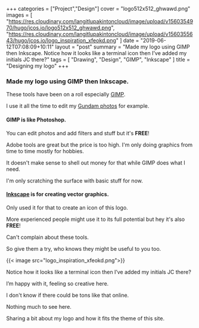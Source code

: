 +++
categories = ["Project","Design"]
cover = "logo512x512_ghwawd.png"
images = [
  "https://res.cloudinary.com/langitlupakintoncloud/image/upload/v1560354970/hugo/jcos.io/logo512x512_ghwawd.png",
  "https://res.cloudinary.com/langitlupakintoncloud/image/upload/v1560355643/hugo/jcos.io/logo_inspiration_xfeokd.png"
]
date = "2019-06-12T07:08:09+10:11"
layout = "post"
summary = "Made my logo using GIMP then Inkscape. Notice how it looks like a terminal icon then I’ve added my initials JC there?"
tags = [
  "Drawing",
  "Design",
  "GIMP",
  "Inkscape"
]
title = "Designing my logo"
+++

### Made my logo using GIMP then Inkscape. 

These tools have been on a roll especially [GIMP](https://www.gimp.org/).

I use it all the time to edit my [Gundam photos](/tags/gimp/) for example.

#### GIMP is like Photoshop.

You can edit photos and add filters and stuff but it's **FREE**!

Adobe tools are great but the price is too high. I'm only doing graphics from time to time mostly for hobbies.

It doesn't make sense to shell out money for that while GIMP does what I need.

I'm only scratching the surface with basic stuff for now.

#### [Inkscape](https://inkscape.org/) is for creating vector graphics.

Only used it for that to create an icon of this logo.

More experienced people might use it to its full potential but hey it's also **FREE**!

Can't complain about these tools.

So give them a try, who knows they might be useful to you too.

{{< image src="logo_inspiration_xfeokd.png">}}

Notice how it looks like a terminal icon then I’ve added my initials JC there?

I’m happy with it, feeling so creative here.

I don't know if there could be tons like that online.

Nothing much to see here.

Sharing a bit about my logo and how it fits the theme of this site.
